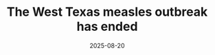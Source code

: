 ﻿---
title: The West Texas measles outbreak has ended
date: '2025-08-20'
category: Markets
summary: ''
slug: the west texas measles outbreak has ended
source_urls:
- https://arstechnica.com/health/2025/08/the-west-texas-measles-outbreak-has-ended/
seo:
  title: The West Texas measles outbreak has ended | Hash n Hedge
  description: ''
  keywords:
  - news
  - markets
  - brief
---


